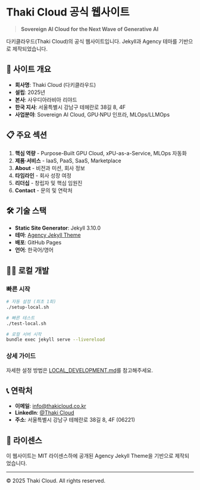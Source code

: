 # Thaki Cloud 공식 웹사이트

> **Sovereign AI Cloud for the Next Wave of Generative AI**

다키클라우드(Thaki Cloud)의 공식 웹사이트입니다. Jekyll과 Agency 테마를 기반으로 제작되었습니다.

## 🚀 사이트 개요

- **회사명**: Thaki Cloud (다키클라우드)
- **설립**: 2025년
- **본사**: 사우디아라비아 리야드
- **한국 지사**: 서울특별시 강남구 테헤란로 38길 8, 4F
- **사업분야**: Sovereign AI Cloud, GPU·NPU 인프라, MLOps/LLMOps

## 📋 주요 섹션

1. **핵심 역량** - Purpose-Built GPU Cloud, xPU-as-a-Service, MLOps 자동화
2. **제품·서비스** - IaaS, PaaS, SaaS, Marketplace
3. **About** - 비전과 미션, 회사 정보
4. **타임라인** - 회사 성장 여정
5. **리더십** - 창립자 및 핵심 임원진
6. **Contact** - 문의 및 연락처

## 🛠 기술 스택

- **Static Site Generator**: Jekyll 3.10.0
- **테마**: [Agency Jekyll Theme](https://github.com/raviriley/agency-jekyll-theme)
- **배포**: GitHub Pages
- **언어**: 한국어/영어

## 🏃‍♂️ 로컬 개발

### 빠른 시작
```bash
# 자동 설정 (최초 1회)
./setup-local.sh

# 빠른 테스트
./test-local.sh

# 로컬 서버 시작
bundle exec jekyll serve --livereload
```

### 상세 가이드
자세한 설정 방법은 [LOCAL_DEVELOPMENT.md](LOCAL_DEVELOPMENT.md)를 참고해주세요.

## 📞 연락처

- **이메일**: info@thakicloud.co.kr
- **LinkedIn**: [@Thaki Cloud](https://linkedin.com/company/thakicloud)
- **주소**: 서울특별시 강남구 테헤란로 38길 8, 4F (06221)

## 📄 라이센스

이 웹사이트는 MIT 라이센스하에 공개된 Agency Jekyll Theme을 기반으로 제작되었습니다.

---

© 2025 Thaki Cloud. All rights reserved.
